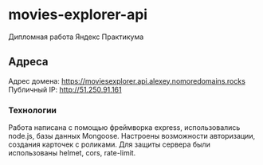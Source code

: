 # movies-explorer-api

Дипломная работа Яндекс Практикума

## Адреса

Адрес домена:  https://moviesexplorer.api.alexey.nomoredomains.rocks
Публичный IP: http://51.250.91.161

### Технологии

Работа написана с помощью фреймворка express, использовались node.js, базы данных Mongoose. Настроены возможности авторизации, создания карточек с роликами. Для защиты сервера были использованы helmet, cors, rate-limit.

